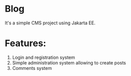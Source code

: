 # Blog
It's a simple CMS project using Jakarta EE.

# Features:
<ol>
<li>Login and registration system</li>
<li>Simple administration system allowing to create posts</li>
<li>Comments system</li></ol>